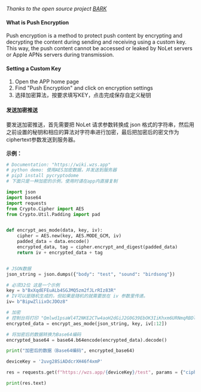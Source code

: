 
*Thanks to the open source project [BARK](https://github.com/Finb/Bark)*

#### What is Push Encryption

Push encryption is a method to protect push content by encrypting and decrypting the content during sending and receiving using a custom key.<br>This way, the push content cannot be accessed or leaked by NoLet servers or Apple APNs servers during transmission.

#### Setting a Custom Key
1. Open the APP home page
2. Find "Push Encryption" and click on encryption settings
3. 选择加密算法，按要求填写KEY，点击完成保存自定义秘钥

#### 发送加密推送
要发送加密推送，首先需要把 NoLet 请求参数转换成 json 格式的字符串，然后用之前设置的秘钥和相应的算法对字符串进行加密，最后把加密后的密文作为ciphertext参数发送到服务器。<br><br>
**示例：**
```python
# Documentation: "https://wiki.wzs.app"
# python demo: 使用AES加密数据，并发送到服务器
# pip3 install pycryptodome
# 下面只是一种加密的示例，使用时请在app内直接复制

import json
import base64
import requests
from Crypto.Cipher import AES
from Crypto.Util.Padding import pad


def encrypt_aes_mode(data, key, iv):
	cipher = AES.new(key, AES.MODE_GCM, iv)
	padded_data = data.encode()
	encrypted_data, tag = cipher.encrypt_and_digest(padded_data)
	return iv + encrypted_data + tag


# JSON数据
json_string = json.dumps({"body": "test", "sound": "birdsong"})

# 必须32位 这是一个示例
key = b"BxXqdEFEuALb4SGJMQ5zm2fJLrRIz83R"
# IV可以是随机生成的，但如果是随机的就需要放在 iv 参数里传递。
iv= b"BipwZliixOcJDOz8"

# 加密
# 控制台将打印 "Qmlwd1psaWl4T2NKE2CTw4aoH2dGiJ2G0G39EbOK3IiKhxm6URNmqRBDlTh1U1CEoAaeX/zD+vygVi68wnKh3iI="
encrypted_data = encrypt_aes_mode(json_string, key, iv[:12])

# 将加密后的数据转换为Base64编码
encrypted_base64 = base64.b64encode(encrypted_data).decode()

print("加密后的数据（Base64编码", encrypted_base64)

deviceKey = '2uvg28SiADdcrXH46f4xmP'

res = requests.get(f"https://wzs.app/{deviceKey}/test", params = {"ciphertext": encrypted_base64})

print(res.text)

```